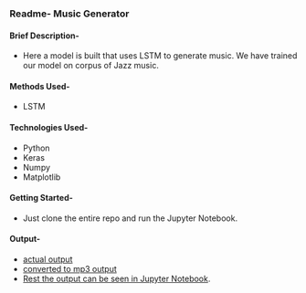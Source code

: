 ### Readme- Music Generator

#### Brief Description-
- Here a model is built that uses LSTM to generate music. We have trained our model on corpus of Jazz music.

#### Methods Used-
- LSTM

#### Technologies Used-
- Python
- Keras
- Numpy
- Matplotlib

#### Getting Started-
- Just clone the entire repo and run the Jupyter Notebook.

#### Output-
- [actual output](https://github.com/gadia-aayush/Music-Generator/blob/master/output/my_music.midi)
- [converted to mp3 output](https://github.com/gadia-aayush/Music-Generator/blob/master/output/my_music.mp3)
- [Rest the output can be seen in Jupyter Notebook](https://github.com/gadia-aayush/Music-Generator/blob/master/jazz-improvisation-with-lstm.ipynb).
